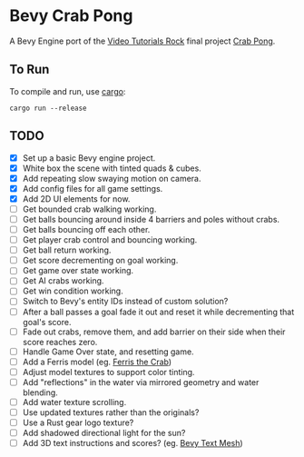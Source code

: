 # Bevy Crab Pong

A Bevy Engine port of the [Video Tutorials Rock](http://www.videotutorialsrock.com/index.php) final project [Crab Pong](http://www.videotutorialsrock.com/opengl_tutorial/crab_pong/home.php).

## To Run

To compile and run, use [cargo](https://www.rust-lang.org/learn/get-started):

```shell
cargo run --release
```

## TODO

- [x] Set up a basic Bevy engine project.
- [x] White box the scene with tinted quads & cubes.
- [x] Add repeating slow swaying motion on camera.
- [x] Add config files for all game settings.
- [x] Add 2D UI elements for now.
- [ ] Get bounded crab walking working.
- [ ] Get balls bouncing around inside 4 barriers and poles without crabs.
- [ ] Get balls bouncing off each other.
- [ ] Get player crab control and bouncing working.
- [ ] Get ball return working.
- [ ] Get score decrementing on goal working.
- [ ] Get game over state working.
- [ ] Get AI crabs working.
- [ ] Get win condition working.
- [ ] Switch to Bevy's entity IDs instead of custom solution?
- [ ] After a ball passes a goal fade it out and reset it while decrementing that goal's score.
- [ ] Fade out crabs, remove them, and add barrier on their side when their score reaches zero.
- [ ] Handle Game Over state, and resetting game.
- [ ] Add a Ferris model (eg. [Ferris the Crab](https://cults3d.com/en/3d-model/art/ferris-the-crab))
- [ ] Adjust model textures to support color tinting.
- [ ] Add "reflections" in the water via mirrored geometry and water blending.
- [ ] Add water texture scrolling.
- [ ] Use updated textures rather than the originals?
- [ ] Use a Rust gear logo texture?
- [ ] Add shadowed directional light for the sun?
- [ ] Add 3D text instructions and scores? (eg. [Bevy Text Mesh](https://github.com/blaind/bevy_text_mesh))
